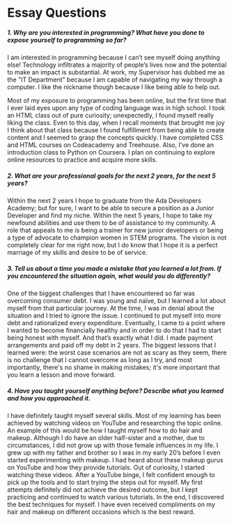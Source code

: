 # Essay Questions

##### 1.	Why are you interested in programming? What have you done to expose yourself to programming so far? 

I am interested in programming because I can’t see myself doing anything else! Technology infiltrates a majority of people’s lives now and the potential to make an impact is substantial. At work, my Supervisor has dubbed me as the "IT Department" because I am capable of navigating my way through a computer. I like the nickname though because I like being able to help out.  

Most of my exposure to programming has been online, but the first time that I ever laid eyes upon any type of coding language was in high school. I took an HTML class out of pure curiosity; unexpectedly, I found myself really liking the class. Even to this day, when I recall moments that brought me joy I think about that class because I found fulfillment from being able to create content and I seemed to grasp the concepts quickly. I have completed CSS and HTML courses on Codeacademy and Treehouse. Also, I’ve done an introduction class to Python on Coursera. I plan on continuing to explore online resources to practice and acquire more skills.

##### 2.	What are your professional goals for the next 2 years, for the next 5 years?

Within the next 2 years I hope to graduate from the Ada Developers Academy; but for sure, I want to be able to secure a position as a Junior Developer and find my niche. Within the next 5 years, I hope to take my newfound abilities and use them to be of assistance to my community. A role that appeals to me is being a trainer for new junior developers or being a type of advocate to champion women in STEM programs. The vision is not completely clear for me right now, but I do know that I hope it is a perfect marriage of my skills and desire to be of service.
    
##### 3.	Tell us about a time you made a mistake that you learned a lot from. If you encountered the situation again, what would you do differently?
	
One of the biggest challenges that I have encountered so far was overcoming consumer debt. I was young and naïve, but I learned a lot about myself from that particular journey. At the time, I was in denial about the situation and I tried to ignore the issue. I continued to put myself into more debt and rationalized every expenditure. Eventually, I came to a point where I wanted to become financially healthy and in order to do that I had to start being honest with myself. And that’s exactly what I did. I made payment arrangements and paid off my debt in 2 years. The biggest lessons that I learned were: the worst case scenarios are not as scary as they seem, there is no challenge that I cannot overcome as long as I try, and most importantly, there's no shame in making mistakes; it's more important that you learn a lesson and move forward.

##### 4.	Have you taught yourself anything before? Describe what you learned and how you approached it.

I have definitely taught myself several skills. Most of my learning has been achieved by watching videos on YouTube and researching the topic online. An example of this would be how I taught myself how to do hair and makeup. Although I do have an older half-sister and a mother, due to circumstances, I did not grow up with those female influences in my life. I grew up with my father and brother so I was in my early 20’s before I even started experimenting with makeup. I had heard about these makeup gurus on YouTube and how they provide tutorials. Out of curiosity, I started watching these videos. After a YouTube binge, I felt confident enough to pick up the tools and to start trying the steps out for myself. My first attempts definitely did not achieve the desired outcome, but I kept practicing and continued to watch various tutorials. In the end, I discovered the best techniques for myself. I have even received compliments on my hair and makeup on different occasions which is the best reward.

